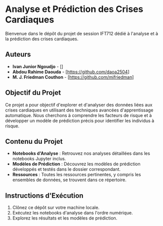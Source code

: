 # Analyse et Prédiction des Crises Cardiaques

Bienvenue dans le dépôt du projet de session IFT712 dédié à l'analyse et à la prédiction des crises cardiaques.

## Auteurs
- **Ivan Junior Ngoudjo** - []
- **Abdou Rahime Daouda** - [https://github.com/daoa2504]
- **M. J. Friedman Couthon** - [https://github.com/mjfriedman]

## Objectif du Projet
Ce projet a pour objectif d'explorer et d'analyser des données liées aux crises cardiaques en utilisant des techniques avancées d'apprentissage automatique. Nous cherchons à comprendre les facteurs de risque et à développer un modèle de prédiction précis pour identifier les individus à risque.

## Contenu du Projet
- **Notebooks d'Analyse** : Retrouvez nos analyses détaillées dans les notebooks Jupyter inclus.
- **Modèles de Prédiction** : Découvrez les modèles de prédiction développés et testés dans le dossier correspondant.
- **Ressources** : Toutes les ressources pertinentes, y compris les ensembles de données, se trouvent dans ce répertoire.

## Instructions d'Exécution
1. Clônez ce dépôt sur votre machine locale.
2. Exécutez les notebooks d'analyse dans l'ordre numérique.
3. Explorez les résultats et les modèles de prédiction.

